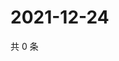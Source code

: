 # 2021-12-24

共 0 条

<!-- BEGIN WEIBO -->
<!-- 最后更新时间 Fri Dec 24 2021 00:13:37 GMT+0800 (China Standard Time) -->

<!-- END WEIBO -->
